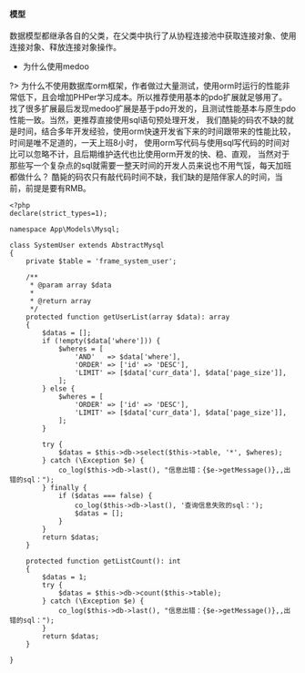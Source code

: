 #### 模型

数据模型都继承各自的父类，在父类中执行了从协程连接池中获取连接对象、使用连接对象、释放连接对象操作。

 * 为什么使用medoo
 
 ?> 为什么不使用数据库orm框架，作者做过大量测试，使用orm时运行的性能非常低下，且会增加PHPer学习成本。所以推荐使用基本的pdo扩展就足够用了。
    找了很多扩展最后发现medoo扩展是基于pdo开发的，且测试性能基本与原生pdo性能一致。当然，更推荐直接使用sql语句预处理开发，
    我们酷毙的码农不缺的就是时间，结合多年开发经验，使用orm快速开发省下来的时间跟带来的性能比较，时间是唯不足道的，一天上班8小时，
    使用orm写代码与使用sql写代码的时间对比可以忽略不计，且后期维护迭代也比使用orm开发的快、稳、直观，
    当然对于那些写一个复杂点的sql就需要一整天时间的开发人员来说也不用气馁，每天加班都做什么？
    酷毙的码农只有敲代码时间不缺，我们缺的是陪伴家人的时间，当前，前提是要有RMB。
 
```
<?php
declare(strict_types=1);

namespace App\Models\Mysql;

class SystemUser extends AbstractMysql
{
    private $table = 'frame_system_user';

    /**
     * @param array $data
     *
     * @return array
     */
    protected function getUserList(array $data): array
    {
        $datas = [];
        if (!empty($data['where'])) {
            $wheres = [
                'AND'   => $data['where'],
                'ORDER' => ['id' => 'DESC'],
                'LIMIT' => [$data['curr_data'], $data['page_size']],
            ];
        } else {
            $wheres = [
                'ORDER' => ['id' => 'DESC'],
                'LIMIT' => [$data['curr_data'], $data['page_size']],
            ];
        }

        try {
            $datas = $this->db->select($this->table, '*', $wheres);
        } catch (\Exception $e) {
            co_log($this->db->last(), "信息出错：{$e->getMessage()},,出错的sql：");
        } finally {
            if ($datas === false) {
                co_log($this->db->last(), '查询信息失败的sql：');
                $datas = [];
            }
        }
        return $datas;
    }

    protected function getListCount(): int
    {
        $datas = 1;
        try {
            $datas = $this->db->count($this->table);
        } catch (\Exception $e) {
            co_log($this->db->last(), "信息出错：{$e->getMessage()},,出错的sql：");
        }
        return $datas;
    }
    
}
```